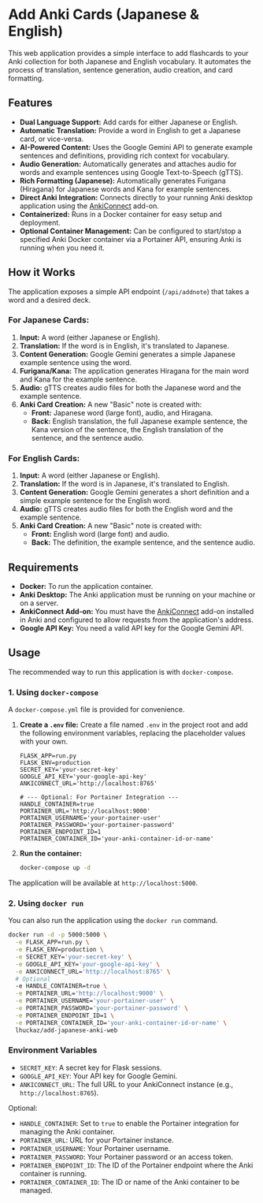 # Add Anki Cards (Japanese & English)

This web application provides a simple interface to add flashcards to your Anki collection for both Japanese and English vocabulary. It automates the process of translation, sentence generation, audio creation, and card formatting.

## Features

-   **Dual Language Support:** Add cards for either Japanese or English.
-   **Automatic Translation:** Provide a word in English to get a Japanese card, or vice-versa.
-   **AI-Powered Content:** Uses the Google Gemini API to generate example sentences and definitions, providing rich context for vocabulary.
-   **Audio Generation:** Automatically generates and attaches audio for words and example sentences using Google Text-to-Speech (gTTS).
-   **Rich Formatting (Japanese):** Automatically generates Furigana (Hiragana) for Japanese words and Kana for example sentences.
-   **Direct Anki Integration:** Connects directly to your running Anki desktop application using the [AnkiConnect](https://ankiweb.net/shared/info/2055492159) add-on.
-   **Containerized:** Runs in a Docker container for easy setup and deployment.
-   **Optional Container Management:** Can be configured to start/stop a specified Anki Docker container via a Portainer API, ensuring Anki is running when you need it.

## How it Works

The application exposes a simple API endpoint (`/api/addnote`) that takes a word and a desired deck.

### For Japanese Cards:

1.  **Input:** A word (either Japanese or English).
2.  **Translation:** If the word is in English, it's translated to Japanese.
3.  **Content Generation:** Google Gemini generates a simple Japanese example sentence using the word.
4.  **Furigana/Kana:** The application generates Hiragana for the main word and Kana for the example sentence.
5.  **Audio:** gTTS creates audio files for both the Japanese word and the example sentence.
6.  **Anki Card Creation:** A new "Basic" note is created with:
    -   **Front:** Japanese word (large font), audio, and Hiragana.
    -   **Back:** English translation, the full Japanese example sentence, the Kana version of the sentence, the English translation of the sentence, and the sentence audio.

### For English Cards:

1.  **Input:** A word (either Japanese or English).
2.  **Translation:** If the word is in Japanese, it's translated to English.
3.  **Content Generation:** Google Gemini generates a short definition and a simple example sentence for the English word.
4.  **Audio:** gTTS creates audio files for both the English word and the example sentence.
5.  **Anki Card Creation:** A new "Basic" note is created with:
    -   **Front:** English word (large font) and audio.
    -   **Back:** The definition, the example sentence, and the sentence audio.

## Requirements

-   **Docker:** To run the application container.
-   **Anki Desktop:** The Anki application must be running on your machine or on a server.
-   **AnkiConnect Add-on:** You must have the [AnkiConnect](https://ankiweb.net/shared/info/2055492159) add-on installed in Anki and configured to allow requests from the application's address.
-   **Google API Key:** You need a valid API key for the Google Gemini API.

## Usage

The recommended way to run this application is with `docker-compose`.

### 1. Using `docker-compose`

A `docker-compose.yml` file is provided for convenience.

1.  **Create a `.env` file:** Create a file named `.env` in the project root and add the following environment variables, replacing the placeholder values with your own.

    ```
    FLASK_APP=run.py
    FLASK_ENV=production
    SECRET_KEY='your-secret-key'
    GOOGLE_API_KEY='your-google-api-key'
    ANKICONNECT_URL='http://localhost:8765'

    # --- Optional: For Portainer Integration ---
    HANDLE_CONTAINER=true
    PORTAINER_URL='http://localhost:9000'
    PORTAINER_USERNAME='your-portainer-user'
    PORTAINER_PASSWORD='your-portainer-password'
    PORTAINER_ENDPOINT_ID=1
    PORTAINER_CONTAINER_ID='your-anki-container-id-or-name'
    ```

2.  **Run the container:**
    ```bash
    docker-compose up -d
    ```

The application will be available at `http://localhost:5000`.

### 2. Using `docker run`

You can also run the application using the `docker run` command.

```bash
docker run -d -p 5000:5000 \
  -e FLASK_APP=run.py \
  -e FLASK_ENV=production \
  -e SECRET_KEY='your-secret-key' \
  -e GOOGLE_API_KEY='your-google-api-key' \
  -e ANKICONNECT_URL='http://localhost:8765' \
  # Optional
  -e HANDLE_CONTAINER=true \
  -e PORTAINER_URL='http://localhost:9000' \
  -e PORTAINER_USERNAME='your-portainer-user' \
  -e PORTAINER_PASSWORD='your-portainer-password' \
  -e PORTAINER_ENDPOINT_ID=1 \
  -e PORTAINER_CONTAINER_ID='your-anki-container-id-or-name' \
  lhuckaz/add-japanese-anki-web
```

### Environment Variables

-   `SECRET_KEY`: A secret key for Flask sessions.
-   `GOOGLE_API_KEY`: Your API key for Google Gemini.
-   `ANKICONNECT_URL`: The full URL to your AnkiConnect instance (e.g., `http://localhost:8765`).

Optional:
-   `HANDLE_CONTAINER`: Set to `true` to enable the Portainer integration for managing the Anki container.
-   `PORTAINER_URL`: URL for your Portainer instance.
-   `PORTAINER_USERNAME`: Your Portainer username.
-   `PORTAINER_PASSWORD`: Your Portainer password or an access token.
-   `PORTAINER_ENDPOINT_ID`: The ID of the Portainer endpoint where the Anki container is running.
-   `PORTAINER_CONTAINER_ID`: The ID or name of the Anki container to be managed.